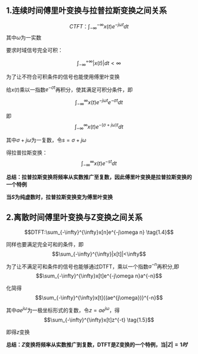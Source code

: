## 1.连续时间傅里叶变换与拉普拉斯变换之间关系
$$CTFT：\int^{-\infty}_{-\infty}x(t)e^{-j\omega t}dt \tag{1.1}$$
其中$\omega$为一实数

要求时域信号完全可积：

$$\int_{-\infty}^{+\infty}|x(t)|dt<{\infty} \tag{1.2}$$

为了让不符合可积条件的信号也能使用傅里叶变换

给$x(t)$乘以一指数$e^{-\sigma t}$再积分，使其满足可积分条件，即

$$\int_{-\infty}^{\infty}x(t)e^{-j\omega t}e^{-\sigma t}dt$$

即
$$\int_{-\infty}^{\infty}x(t)e^{-(\sigma+j\omega)t}dt \tag{1.3}$$

其中$\sigma+j\omega$为一复数，令$s=\sigma+j\omega$

得拉普拉斯变换：
$$\int^{\infty}_{-\infty}x(t)e^{-st}dt$$

**总结：拉普拉斯变换将频率从实数推广至复数，因此傅里叶变换是拉普拉斯变换的一个特例**

**当$S$为纯虚数时，拉普拉斯变换变为傅里叶变换**

## 2.离散时间傅里叶变换与Z变换之间关系
$$DTFT:\sum_{-\infty}^{\infty}x[n]e^{-j\omega n} \tag{1.4}$$

同样也要满足完全可和的条件，即
$$\sum_{-\infty}^{\infty}|x[t]|<\infty$$

为了让不满足可和条件的信号也能够通过DTFT，乘以一个指数$a^{-n}$再积分,即
$$\sum_{-\infty}^{\infty}x[t]e^{-j\omega n}a^{-n}$$

化简得
$$\sum_{-\infty}^{\infty}x[t]{(ae^{j\omega})}^{-n}$$

其中$ae^{j\omega}$为一极坐标形式的复数，令$z=ae^{j\omega}$，得
$$\sum_{-\infty}^{\infty}x[t]z^{-t} \tag{1.5}$$

即得$z$变换

**总结：$Z$变换将频率从实数推广到复数，DTFT是Z变换的一个特例，当$|Z|=1时$**


